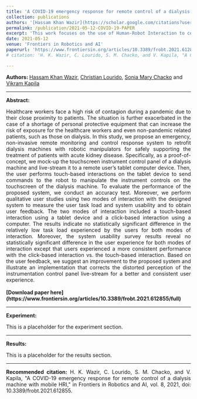 ```yaml
---
title: 'A COVID-19 emergency response for remote control of a dialysis machine with mobile HRI'
collection: publications
authors: '[Hassam Khan Wazir](https://scholar.google.com/citations?user=hBetThYAAAAJ&hl=en&oi=ao), [Christian Lourido](https://scholar.google.com/citations?user=gdHZ9ygAAAAJ&hl=en), [Sonia Mary Chacko](https://scholar.google.com/citations?user=AphxHkcAAAAJ&hl=en&oi=sra) and [Vikram Kapila](https://scholar.google.com/citations?user=6PTJF28AAAAJ&hl=en)'
permalink: /publication/2021-05-12-COVID-19-PAPER
excerpt: 'This work focuses on the use of Human-Robot Interaction to control the touchscreen of a dialysis machine in the context of the COVID-19 pandemic.'
date: 2021-05-12
venue: 'Frontiers in Robotics and AI'
paperurl: 'https://www.frontiersin.org/articles/10.3389/frobt.2021.612855/full'
# citation: 'H. K. Wazir, C. Lourido, S. M. Chacko, and V. Kapila, "A COVID-19 emergency response for remote control of a dialysis machine with mobile HRI," in Frontiers in Robotics and AI, vol. 8, 2021, doi: 10.3389/frobt.2021.612855.'

---
```

<b>Authors:  </b>
[Hassam Khan Wazir](https://scholar.google.com/citations?user=hBetThYAAAAJ&hl=en&oi=ao), 
[Christian Lourido](https://scholar.google.com/citations?user=gdHZ9ygAAAAJ&hl=en), 
[Sonia Mary Chacko](https://scholar.google.com/citations?user=AphxHkcAAAAJ&hl=en&oi=sra) and 
[Vikram Kapila](https://scholar.google.com/citations?user=6PTJF28AAAAJ&hl=en)

---
<b> Abstract: </b>
<div style="text-align: justify">
Healthcare workers face a high risk of contagion during a pandemic due to their close proximity to patients. The situation is further exacerbated in the case of a shortage of personal protective equipment that can increase the risk of exposure for the healthcare workers and even non-pandemic related patients, such as those on dialysis. In this study, we propose an emergency, non-invasive remote monitoring and control response system to retrofit dialysis machines with robotic manipulators for safely supporting the treatment of patients with acute kidney disease. Specifically, as a proof-of-concept, we mock-up the touchscreen instrument control panel of a dialysis machine and live-stream it to a remote user’s tablet computer device. Then, the user performs touch-based interactions on the tablet device to send commands to the robot to manipulate the instrument controls on the touchscreen of the dialysis machine. To evaluate the performance of the proposed system, we conduct an accuracy test. Moreover, we perform qualitative user studies using two modes of interaction with the designed system to measure the user task load and system usability and to obtain user feedback. The two modes of interaction included a touch-based interaction using a tablet device and a click-based interaction using a computer. The results indicate no statistically significant difference in the relatively low task load experienced by the users for both modes of interaction. Moreover, the system usability survey results reveal no statistically significant difference in the user experience for both modes of interaction except that users experienced a more consistent performance with the click-based interaction vs. the touch-based interaction. Based on the user feedback, we suggest an improvement to the proposed system and illustrate an implementation that corrects the distorted perception of the instrumentation control panel live-stream for a better and consistent user experience.
</div>

<br>
<b>[Download paper here](https://www.frontiersin.org/articles/10.3389/frobt.2021.612855/full)</b>

---
<b> Experiment: </b>
<div style="text-align: justify">
This is a placeholder for the experiment section.
</div>

---
<b> Results: </b>
<div style="text-align: justify">
This is a placeholder for the results section.
</div>

---
<div style="text-align: justify">
<b>Recommended citation:</b> H. K. Wazir, C. Lourido, S. M. Chacko, and V. Kapila, "A COVID-19 emergency response for remote control of a dialysis machine with mobile HRI," in Frontiers in Robotics and AI, vol. 8, 2021, doi: 10.3389/frobt.2021.612855.
</div>
